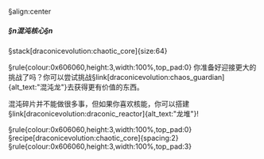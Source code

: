 §align:center
##### §n混沌核心§n

§stack[draconicevolution:chaotic_core]{size:64}

§rule{colour:0x606060,height:3,width:100%,top_pad:0}
你准备好迎接更大的挑战了吗？你可以尝试挑战§link[draconicevolution:chaos_guardian]{alt_text:"混沌龙"}去获得更有价值的东西。

混沌碎片并不能做很多事，但如果你喜欢核能，你可以搭建§link[draconicevolution:draconic_reactor]{alt_text:"龙堆"}!

§rule{colour:0x606060,height:3,width:100%,top_pad:0}
§recipe[draconicevolution:chaotic_core]{spacing:2}
§rule{colour:0x606060,height:3,width:100%,top_pad:3}